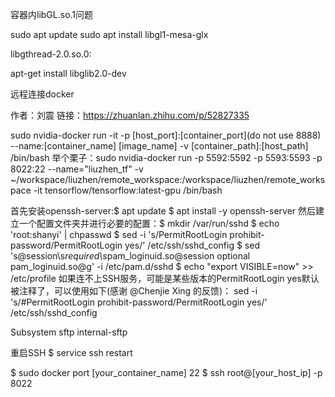 容器内libGL.so.1问题

sudo apt update
sudo apt install libgl1-mesa-glx



libgthread-2.0.so.0:

apt-get install libglib2.0-dev


远程连接docker 

作者：刘震
链接：https://zhuanlan.zhihu.com/p/52827335

sudo nvidia-docker run -it -p [host_port]:[container_port](do not use 8888) --name:[container_name] [image_name] -v [container_path]:[host_path] /bin/bash
举个栗子：sudo nvidia-docker run -p 5592:5592 -p 5593:5593 -p 8022:22 --name="liuzhen_tf" -v ~/workspace/liuzhen/remote_workspace:/workspace/liuzhen/remote_workspace -it tensorflow/tensorflow:latest-gpu /bin/bash

首先安装openssh-server:$ apt update
$ apt install -y openssh-server
然后建立一个配置文件夹并进行必要的配置：$ mkdir /var/run/sshd
$ echo 'root:shanyi' | chpasswd
$ sed -i 's/PermitRootLogin prohibit-password/PermitRootLogin yes/' /etc/ssh/sshd_config
$ sed 's@session\s*required\s*pam_loginuid.so@session optional pam_loginuid.so@g' -i /etc/pam.d/sshd
$ echo "export VISIBLE=now" >> /etc/profile
如果连不上SSH服务，可能是某些版本的PermitRootLogin yes默认被注释了，可以使用如下(感谢 @Chenjie Xing 的反馈)：
sed -i 's/#PermitRootLogin prohibit-password/PermitRootLogin yes/' /etc/ssh/sshd_config



Subsystem sftp internal-sftp

重启SSH
$ service ssh restart

$ sudo docker port [your_container_name] 22
$ ssh root@[your_host_ip] -p 8022